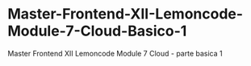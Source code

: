 # Master-Frontend-XII-Lemoncode-Module-7-Cloud-Basico-1
 Master Frontend XII Lemoncode Module 7 Cloud - parte basica 1
